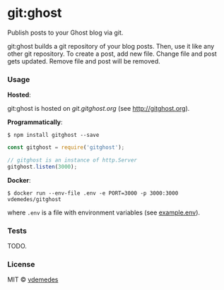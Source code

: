 # git:ghost

Publish posts to your Ghost blog via git.

git:ghost builds a git repository of your blog posts. Then, use it like any other git repository.
To create a post, add new file. Change file and post gets updated. Remove file and post will be removed.


### Usage

**Hosted**:

git:ghost is hosted on *git.gitghost.org* (see http://gitghost.org).


**Programmatically**:

```
$ npm install gitghost --save
```

```js
const gitghost = require('gitghost');

// gitghost is an instance of http.Server
gitghost.listen(3000);
```

**Docker**:

```
$ docker run --env-file .env -e PORT=3000 -p 3000:3000 vdemedes/gitghost
```

where `.env` is a file with environment variables (see [example.env](https://github.com/vdemedes/gitghost/blob/master/example.env)).


### Tests

TODO.


### License

MIT © [vdemedes](https://github.com/vdemedes)
